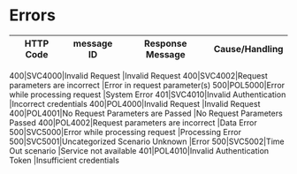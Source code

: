 # Errors



HTTP Code|	message ID|	Response Message|	Cause/Handling
---------- | ------- | ------- | -------

400|SVC4000|Invalid Request 					|Invalid Request
400|SVC4002|Request parameters  are incorrect	|Error in request parameter(s)
500|POL5000|Error while processing request		|System Error
401|SVC4010|Invalid Authentication				|Incorrect credentials
400|POL4000|Invalid Request 					|Invalid Request
400|POL4001|No Request Parameters are Passed	|No  Request Parameters Passed
400|POL4002|Request parameters are incorrect	|Data Error
500|SVC5000|Error while processing request		|Processing Error
500|SVC5001|Uncategorized Scenario	Unknown 	|Error
500|SVC5002|Time Out scenario					|Service not available
401|POL4010|Invalid Authentication Token		|Insufficient credentials